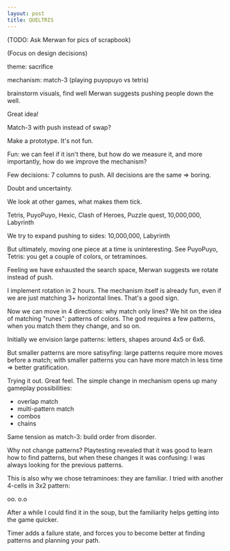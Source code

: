 ```yaml
---
layout: post
title: QUELTRIS
---
```


(TODO: Ask Merwan for pics of scrapbook)

(Focus on design decisions)

theme: sacrifice

mechanism: match-3 (playing puyopuyo vs tetris)

brainstorm visuals, find well
Merwan suggests pushing people down the well.

Great idea!

Match-3 with push instead of swap?

Make a prototype.  It's not fun.

Fun: we can feel if it isn't there, but how do we measure it, and more
importantly, how do we improve the mechanism?

Few decisions: 7 columns to push.  All decisions are the same => boring.

Doubt and uncertainty.

We look at other games, what makes them tick.

Tetris, PuyoPuyo, Hexic, Clash of Heroes, Puzzle quest, 10,000,000, Labyrinth

We try to expand pushing to sides: 10,000,000, Labyrinth

But ultimately, moving one piece at a time is uninteresting.  See PuyoPuyo,
Tetris: you get a couple of colors, or tetraminoes.

Feeling we have exhausted the search space, Merwan suggests we rotate instead of
push.

I implement rotation in 2 hours.  The mechanism itself is already fun, even if
we are just matching 3+ horizontal lines.  That's a good sign.

Now we can move in 4 directions: why match only lines?  We hit on the idea of
matching "runes": patterns of colors.  The god requires a few patterns, when you
match them they change, and so on.

Initially we envision large patterns: letters, shapes around 4x5 or 6x6.

But smaller patterns are more satisyfing: large patterns require more moves
before a match; with smaller patterns you can have more match in less time =>
better gratification.

Trying it out.  Great feel.  The simple change in mechanism opens up many
gameplay possibilities:

- overlap match
- multi-pattern match
- combos
- chains

Same tension as match-3: build order from disorder.

Why not change patterns?  Playtesting revealed that it was good to learn how to
find patterns, but when these changes it was confusing: I was always looking for
the previous patterns.

This is also why we chose tetraminoes: they are familiar.  I tried with another
4-cells in 3x2 pattern:

oo.
o.o

After a while I could find it in the soup, but the familiarity helps getting
into the game quicker.

Timer adds a failure state, and forces you to become better at finding patterns
and planning your path.
